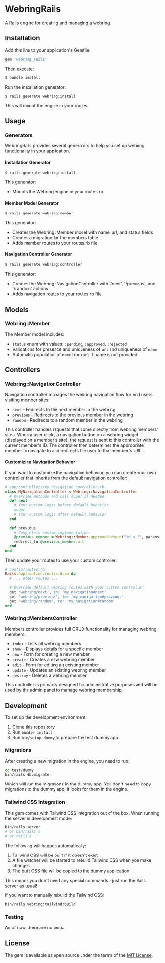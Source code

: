 # WebringRails

A Rails engine for creating and managing a webring.

## Installation

Add this line to your application's Gemfile:

```ruby
gem 'webring_rails'
```

Then execute:
```bash
$ bundle install
```

Run the installation generator:

```bash
$ rails generate webring:install
```

This will mount the engine in your routes.

## Usage

### Generators

WebringRails provides several generators to help you set up webring functionality in your application.

#### Installation Generator

```bash
$ rails generate webring:install
```

This generator:
- Mounts the Webring engine in your routes.rb

#### Member Model Generator

```bash
$ rails generate webring:member
```

This generator:
- Creates the Webring::Member model with name, url, and status fields
- Creates a migration for the members table
- Adds member routes to your routes.rb file

#### Navigation Controller Generator

```bash
$ rails generate webring:controller
```

This generator:
- Creates the Webring::NavigationController with '/next', '/previous', and '/random' actions
- Adds navigation routes to your routes.rb file

## Models

### Webring::Member

The Member model includes:

- `status` enum with values: `:pending`, `:approved`, `:rejected`
- Validations for presence and uniqueness of `url` and uniqueness of `name`
- Automatic population of `name` from `url` if name is not provided

## Controllers

### Webring::NavigationController

Navigation controller manages the webring navigation flow for end users visiting member sites:

- `next` - Redirects to the next member in the webring
- `previous` - Redirects to the previous member in the webring
- `random` - Redirects to a random member in the webring

This controller handles requests that come directly from webring members' sites. When a user clicks a navigation button on a webring widget (displayed on a member's site), the request is sent to this controller with the current member's ID. The controller then determines the appropriate member to navigate to and redirects the user to that member's URL.

#### Customizing Navigation Behavior

If you want to customize the navigation behavior, you can create your own controller that inherits from the default navigation controller:

```ruby
# app/controllers/my_navigation_controller.rb
class MyNavigationController < Webring::NavigationController
  # Override methods and call super if needed
  def next
    # Your custom logic before default behavior
    super
    # Your custom logic after default behavior
  end

  def previous
    # Completely custom implementation
    @previous_member = Webring::Member.approved.where("id < ?", params[:current_id]).last
    redirect_to @previous_member.url
  end
end
```

Then update your routes to use your custom controller:

```ruby
# config/routes.rb
Rails.application.routes.draw do
  # ... other routes ...

  # Override default webring routes with your custom controller
  get 'webring/next', to: 'my_navigation#next'
  get 'webring/previous', to: 'my_navigation#previous'
  get 'webring/random', to: 'my_navigation#random'
end
```

### Webring::MembersController

Members controller provides full CRUD functionality for managing webring members:

- `index` - Lists all webring members
- `show` - Displays details for a specific member
- `new` - Form for creating a new member
- `create` - Creates a new webring member
- `edit` - Form for editing an existing member
- `update` - Updates an existing webring member
- `destroy` - Deletes a webring member

This controller is primarily designed for administrative purposes and will be used by the admin panel to manage webring membership.

## Development

To set up the development environment:

1. Clone this repository
2. Run `bundle install`
3. Run `bin/setup_dummy` to prepare the test dummy app

### Migrations

After creating a new migration in the engine, you need to run:
```bash
cd test/dummy
bin/rails db:migrate
```
Which will run the migrations in the dummy app.
You don't need to copy migrations to the dummy app, it looks for them in the engine.

### Tailwind CSS Integration

This gem comes with Tailwind CSS integration out of the box. When running the server in development mode:

```bash
bin/rails server
# or bin/rails s
# or rails s
```

The following will happen automatically:

1. Tailwind CSS will be built if it doesn't exist
2. A file watcher will be started to rebuild Tailwind CSS when you make changes
3. The built CSS file will be copied to the dummy application

This means you don't need any special commands - just run the Rails server as usual!

If you want to manually rebuild the Tailwind CSS:

```bash
bin/rails webring:tailwind:build
```

### Testing

As of now, there are no tests.

## License

The gem is available as open source under the terms of the [MIT License](https://opensource.org/licenses/MIT).
